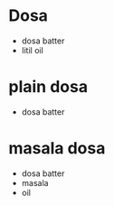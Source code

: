 # Dosa 

* dosa batter
* litil oil

# plain dosa

* dosa batter

# masala dosa

* dosa batter 
* masala
* oil